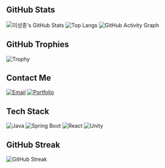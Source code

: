 ## GitHub Stats
![이성종's GitHub Stats](https://github-readme-stats.vercel.app/api?username=lsjthon&show_icons=true&theme=dark&count_private=true)
![Top Langs](https://github-readme-stats.vercel.app/api/top-langs/?username=lsjthon&layout=compact&theme=dark)
![GitHub Activity Graph](https://github-readme-activity-graph.vercel.app/graph?username=lsjthon&theme=react-dark)

## GitHub Trophies
![Trophy](https://github-profile-trophy.vercel.app/?username=lsjthon&theme=onedark)

## Contact Me
[![Email](https://img.shields.io/badge/Email-dltjdwhd1235@naver.com-red?style=flat-square&logo=gmail)](mailto:dltjdwhd1235@naver.com)
[![Portfolio](https://img.shields.io/badge/Portfolio-이성종's%20Portfolio-green?style=flat-square&logo=react)](https://your-portfolio-link.com)

## Tech Stack
![Java](https://img.shields.io/badge/Java-007396?style=flat-square&logo=java&logoColor=white)
![Spring Boot](https://img.shields.io/badge/Spring%20Boot-6DB33F?style=flat-square&logo=spring-boot&logoColor=white)
![React](https://img.shields.io/badge/React-61DAFB?style=flat-square&logo=react&logoColor=black)
![Unity](https://img.shields.io/badge/Unity-100000?style=flat-square&logo=unity&logoColor=white)

##  GitHub Streak
![GitHub Streak](https://streak-stats.demolab.com?user=lsjthon&theme=tokyonight&hide_border=true)
